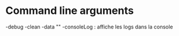 # Command line arguments
-debug
-clean
-data "<workspace>"
-consoleLog : affiche les logs dans la console
